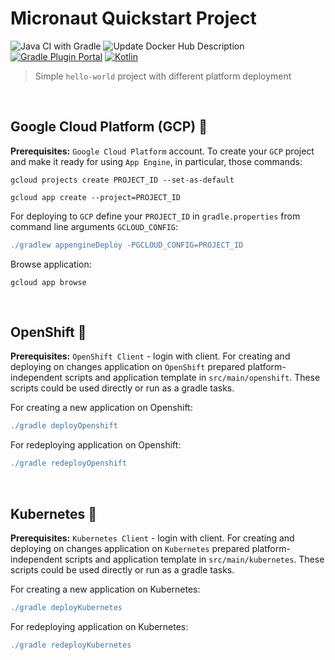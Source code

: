 # Micronaut Quickstart Project
![Java CI with Gradle](https://github.com/ElinaValieva/micronaut-quickstart/workflows/Java%20CI%20with%20Gradle/badge.svg?branch=master)
![Update Docker Hub Description](https://github.com/ElinaValieva/micronaut-quickstarts/workflows/Update%20Docker%20Hub%20Description/badge.svg?branch=master)
[![Gradle Plugin Portal](https://img.shields.io/maven-metadata/v/https/plugins.gradle.org/m2/com/google/cloud/tools/jib/com.google.cloud.tools.jib.gradle.plugin/maven-metadata.xml.svg?colorB=007ec6&label=gradle)](https://plugins.gradle.org/plugin/com.google.cloud.tools.jib)
[![Kotlin](https://img.shields.io/badge/Kotlin-1.3.72-orange.svg) ](https://kotlinlang.org/)
> Simple `hello-world` project with different platform deployment

&nbsp;
## Google Cloud Platform (GCP) 🚩
**Prerequisites:** `Google Cloud Platform` account. 
To create your `GCP` project and make it ready for using `App Engine`, in particular, those commands:
```shell
gcloud projects create PROJECT_ID --set-as-default

gcloud app create --project=PROJECT_ID
```

For deploying to `GCP` define your `PROJECT_ID` in `gradle.properties` from command line arguments `GCLOUD_CONFIG`: 

```gradle
./gradlew appengineDeploy -PGCLOUD_CONFIG=PROJECT_ID
```
Browse application:
```
gcloud app browse
```
&nbsp;

## OpenShift 🚩
**Prerequisites:** `OpenShift Client` - login with client. 
For creating and deploying on changes application on `OpenShift` prepared platform-independent scripts and application template in `src/main/openshift`. These scripts could be used directly or run as a gradle tasks.

For creating a new application on Openshift: 
```gradle
./gradle deployOpenshift
```
For redeploying application on Openshift: 
```gradle
./gradle redeployOpenshift
```
&nbsp;

## Kubernetes 🚩
**Prerequisites:** `Kubernetes Client` - login with client. 
For creating and deploying on changes application on `Kubernetes` prepared platform-independent scripts and application template in `src/main/kubernetes`. These scripts could be used directly or run as a gradle tasks.

For creating a new application on Kubernetes: 
```gradle
./gradle deployKubernetes
```
For redeploying application on Kubernetes: 
```gradle
./gradle redeployKubernetes
```
